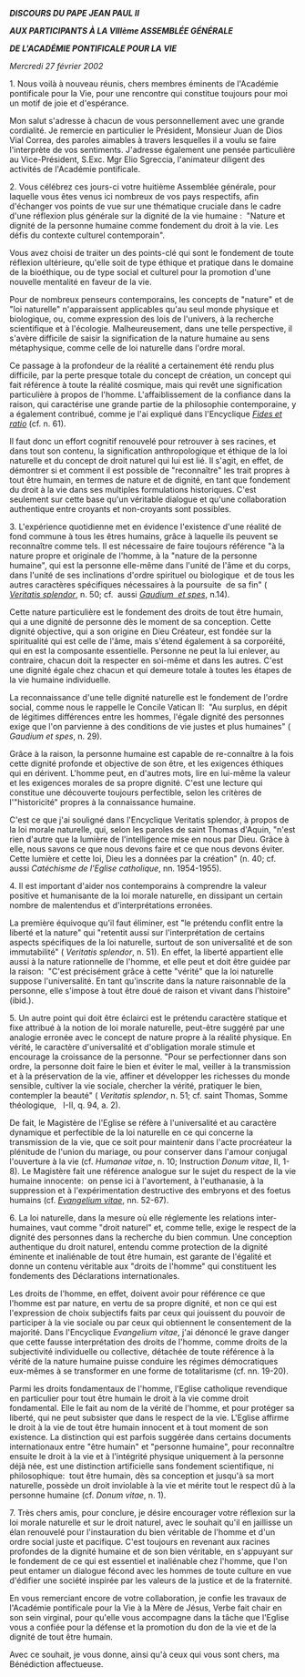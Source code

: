 ***DISCOURS DU PAPE JEAN PAUL II***

***AUX PARTICIPANTS À LA VIIIème ASSEMBLÉE GÉNÉRALE***

***DE L'ACADÉMIE PONTIFICALE POUR LA VIE***

*Mercredi 27 février 2002*

1. Nous voilà à nouveau réunis, chers membres éminents de l'Académie pontificale pour la Vie, pour une rencontre qui constitue toujours pour moi un motif de joie et d'espérance.

Mon salut s'adresse à chacun de vous personnellement avec une grande cordialité. Je remercie en particulier le Président, Monsieur Juan de Dios Vial Correa, des paroles aimables à travers lesquelles il a voulu se faire l'interprète de vos sentiments. J'adresse également une pensée particulière au Vice-Président, S.Exc. Mgr Elio Sgreccia, l'animateur diligent des activités de l'Académie pontificale.

2. Vous célébrez ces jours-ci votre huitième Assemblée générale, pour laquelle vous êtes venus ici nombreux de vos pays respectifs, afin d'échanger vos points de vue sur une thématique cruciale dans le cadre d'une réflexion plus générale sur la dignité de la vie humaine :  "Nature et dignité de la personne humaine comme fondement du droit à la vie. Les défis du contexte culturel contemporain".

Vous avez choisi de traiter un des points-clé qui sont le fondement de toute réflexion ultérieure, qu'elle soit de type éthique et pratique dans le domaine de la bioéthique, ou de type social et culturel pour la promotion d'une nouvelle mentalité en faveur de la vie.

Pour de nombreux penseurs contemporains, les concepts de "nature" et de "loi naturelle" n'apparaissent applicables qu'au seul monde physique et biologique, ou, comme expression des lois de l'univers, à la recherche scientifique et à l'écologie. Malheureusement, dans une telle perspective, il s'avère difficile de saisir la signification de la nature humaine au sens métaphysique, comme celle de loi naturelle dans l'ordre moral.

Ce passage à la profondeur de la réalité a certainement été rendu plus difficile, par la perte presque totale du concept de création, un concept qui fait référence à toute la réalité cosmique, mais qui revêt une signification particulière à propos de l'homme. L'affaiblissement de la confiance dans la raison, qui caractérise une grande partie de la philosophie contemporaine, y a également contribué, comme je l'ai expliqué dans l'Encyclique *[Fides et ratio](/content/john-paul-ii/fr/encyclicals/documents/hf_jp-ii_enc_15101998_fides-et-ratio.html)* (cf. n. 61).

Il faut donc un effort cognitif renouvelé pour retrouver à ses racines, et dans tout son contenu, la signification anthropologique et éthique de la loi naturelle et du concept de droit naturel qui lui est lié. Il s'agit, en effet, de démontrer si et comment il est possible de "reconnaître" les trait propres à tout être humain, en termes de nature et de dignité, en tant que fondement du droit à la vie dans ses multiples formulations historiques. C'est seulement sur cette base qu'un véritable dialogue et qu'une collaboration authentique entre croyants et non-croyants sont possibles.

3. L'expérience quotidienne met en évidence l'existence d'une réalité de fond commune à tous les êtres humains, grâce à laquelle ils peuvent se reconnaître comme tels. Il est nécessaire de faire toujours référence "à la nature propre et originale de l'homme, à la "nature de la personne humaine", qui est la personne elle-même dans l'unité de l'âme et du corps, dans l'unité de ses inclinations d'ordre spirituel ou biologique  et de tous les autres caractères spécifiques nécessaires à la poursuite  de sa fin" ( *[Veritatis splendor](/content/john-paul-ii/fr/encyclicals/documents/hf_jp-ii_enc_06081993_veritatis-splendor.html)*, n. 50; cf.  aussi *[Gaudium  et spes](http://localhost/archive/hist_councils/ii_vatican_council/documents/vat-ii_cons_19651207_gaudium-et-spes_fr.html)*, n.14).

Cette nature particulière est le fondement des droits de tout être humain, qui a une dignité de personne dès le moment de sa conception. Cette dignité objective, qui a son origine en Dieu Créateur, est fondée sur la spiritualité qui est celle de l'âme, mais s'étend également à sa corporéité, qui en est la composante essentielle. Personne ne peut la lui enlever, au contraire, chacun doit la respecter en soi-même et dans les autres. C'est une dignité égale chez chacun et qui demeure totale à toutes les étapes de la vie humaine individuelle.

La reconnaissance d'une telle dignité naturelle est le fondement de l'ordre social, comme nous le rappelle le Concile Vatican II:  "Au surplus, en dépit de légitimes différences entre les hommes, l'égale dignité des personnes exige que l'on parvienne à des conditions de vie justes et plus humaines" ( *Gaudium et spes*, n. 29).

Grâce à la raison, la personne humaine est capable de re-connaître à la fois cette dignité profonde et objective de son être, et les exigences éthiques qui en dérivent. L'homme peut, en d'autres mots, lire en lui-même la valeur et les exigences morales de sa propre dignité. C'est une lecture qui constitue une découverte toujours perfectible, selon les critères de l'"historicité" propres à la connaissance humaine.

C'est ce que j'ai souligné dans l'Encyclique Veritatis splendor, à propos de la loi morale naturelle, qui, selon les paroles de saint Thomas d'Aquin, "n'est rien d'autre que la lumière de l'intelligence mise en nous par Dieu. Grâce à elle, nous savons ce que nous devons faire et ce que nous devons éviter. Cette lumière et cette loi, Dieu les a données par la création" (n. 40; cf. aussi *Catéchisme de l'Eglise catholique*, nn. 1954-1955).

4. Il est important d'aider nos contemporains à comprendre la valeur positive et humanisante de la loi morale naturelle, en dissipant un certain nombre de malentendus et d'interprétations erronées.

La première équivoque qu'il faut éliminer, est "le prétendu conflit entre la liberté et la nature" qui "retentit aussi sur l'interprétation de certains aspects spécifiques de la loi naturelle, surtout de son universalité et de son immutabilité" ( *Veritatis splendor*, n. 51). En effet, la liberté appartient elle aussi à la nature rationnelle de l'homme, et elle peut et doit être guidée par la raison:  "C'est précisément grâce à cette "vérité" que la loi naturelle suppose l'universalité. En tant qu'inscrite dans la nature raisonnable de la personne, elle s'impose à tout être doué de raison et vivant dans l'histoire" (ibid.).

5. Un autre point qui doit être éclairci est le prétendu caractère statique et fixe attribué à la notion de loi morale naturelle, peut-être suggéré par une analogie erronée avec le concept de nature propre à la réalité physique. En vérité, le caractère d'universalité et d'obligation morale stimule et encourage la croissance de la personne. "Pour se perfectionner dans son ordre, la personne doit faire le bien et éviter le mal, veiller à la transmission et à la préservation de la vie, affiner et développer les richesses du monde sensible, cultiver la vie sociale, chercher la vérité, pratiquer le bien, contempler la beauté" ( *Veritatis splendor*, n. 51; cf. saint Thomas, Somme théologique,   I-II, q. 94, a. 2).

De fait, le Magistère de l'Eglise se réfère à l'universalité et au caractère dynamique et perfectible de la loi naturelle en ce qui concerne la transmission de la vie, que ce soit pour maintenir dans l'acte procréateur la plénitude de l'union du mariage, ou pour conserver dans l'amour conjugal l'ouverture à la vie (cf. *Humanae vitae*, n. 10; Instruction *Donum vitae*, II, 1-8). Le Magistère fait une référence analogue sur le sujet du respect de la vie humaine innocente:  on pense ici à l'avortement, à l'euthanasie, à la suppression et à l'expérimentation destructive des embryons et des foetus humains (cf. *[Evangelium vitae](/content/john-paul-ii/fr/encyclicals/documents/hf_jp-ii_enc_25031995_evangelium-vitae.html)*, nn. 52-67).

6. La loi naturelle, dans la mesure où elle réglemente les relations inter-humaines, vaut comme "droit naturel" et, comme telle, exige le respect de la dignité des personnes dans la recherche du bien commun. Une conception authentique du droit naturel, entendu comme protection de la dignité éminente et inaliénable de tout être humain, est garante de l'égalité et donne un contenu véritable aux "droits de l'homme" qui constituent les fondements des Déclarations internationales.

Les droits de l'homme, en effet, doivent avoir pour référence ce que l'homme est par nature, en vertu de sa propre dignité, et non ce qui est l'expression de choix subjectifs faits par ceux qui jouissent du pouvoir de participer à la vie sociale ou par ceux qui obtiennent le consentement de la majorité. Dans l'Encyclique *Evangelium vitae*, j'ai dénoncé le grave danger que cette fausse interprétation des droits de l'homme, comme droits de la subjectivité individuelle ou collective, détachée de toute référence à la vérité de la nature humaine puisse conduire les régimes démocratiques eux-mêmes à se transformer en une forme de totalitarisme (cf. nn. 19-20).

Parmi les droits fondamentaux de l'homme, l'Eglise catholique revendique en particulier pour tout être humain le droit à la vie comme droit fondamental. Elle le fait au nom de la vérité de l'homme, et pour protéger sa liberté, qui ne peut subsister que dans le respect de la vie. L'Eglise affirme le droit à la vie de tout être humain innocent et à tout moment de son existence. La distinction qui est parfois suggérée dans certains documents internationaux entre "être humain" et "personne humaine", pour reconnaître ensuite le droit à la vie et à l'intégrité physique uniquement à la personne déjà née, est une distinction artificielle sans fondement scientifique, ni philosophique:  tout être humain, dès sa conception et jusqu'à sa mort naturelle, possède un droit inviolable à la vie et mérite tout le respect dû à la personne humaine (cf. *Donum vitae*, n. 1).

7. Très chers amis, pour conclure, je désire encourager votre réflexion sur la loi morale naturelle et sur le droit naturel, avec le souhait qu'il en jaillisse un élan renouvelé pour l'instauration du bien véritable de l'homme et d'un ordre social juste et pacifique. C'est toujours en revenant aux racines profondes de la dignité humaine et de son bien véritable, en s'appuyant sur le fondement de ce qui est essentiel et inaliénable chez l'homme, que l'on peut entamer un dialogue fécond avec les hommes de toute culture en vue d'édifier une société inspirée par les valeurs de la justice et de la fraternité.

En vous remerciant encore de votre collaboration, je confie les travaux de l'Académie pontificale pour la Vie à la Mère de Jésus, Verbe fait chair en son sein virginal, pour qu'elle vous accompagne dans la tâche que l'Eglise vous a confiée pour la défense et la promotion du don de la vie et de la dignité de tout être humain.

Avec ce souhait, je vous donne, ainsi qu'à ceux qui vous sont chers, ma Bénédiction affectueuse.